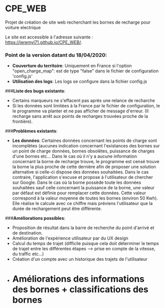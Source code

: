 # CPE_WEB
Projet de création de site web recherchant les bornes de recharge pour voiture electrique

Le site est accessible à l'adresse suivante : https://jeremyl71.github.io/CPE_WEB/.


### Point de la version datant du 18/04/2020:
- **Couverture du territoire**: Uniquement en France si l'option "open_charge_map": est
de type "false" dans le fichier de configuration 'config.js'
- **Utilisation des logs**: Les logs se configure dans la fichier config.js

###**Liste des bugs existants**: 
- Certains marqueurs ne s'effacent pas après une relance de recharche
- Si les données sont limitées à la France par le fichier de configuration, le
le programme va planter et ne pas afficher de message d'erreur. (Il  recharge sans arrêt
aux points de recharges trouvées proche de la frontière).

###**Problèmes existants**:
- **Les données**: Certaines données concernant les points de charge sont incomplètes (aucunes
indication concernant l'existances des bornes sur un point de charge données, bornes
obsolètes, puissance de charges d'une bornes etc... Dans le cas où il n'y a aucune information
concernant la borne de recharge trouve, le programme est censé trouve la borne la plus proche de
cette dernière afin de proposer une solution alternative si celle-ci dispose des données souhaitées.
Dans le cas contraire, l'application s'excuse et propose à l'utilisateur de chercher sur Google.
Dans le cas où la borne possède toute les données souhaitées sauf celle concernant la puissance de 
la borne, une valeur par défaut est définie pour remplacer cette données. Cette valeur correspond à 
la valeur moyenne de toutes les bornes (environ 50 Kwh). Elle réalise le calcule avec ce chiffre
mais préviens l'utilisateur que la durée de rechargement peut être différente.


###**Améliorations possibles**:
- Proposition de résultat dans la barre de recherche du point d'arrivé et de destination.
- Amélioration de l'expérience utilisateur par du UX design
- Calcul du temps de trajet (difficile puisque cela doit déterminer le temps de trajet 
entre les différentes étapes --> prise en compte de la vitesse, du traffic etc...)
- Création d'un compte avec un historique des trajets de l'utilisateur
- # Améliorations des informations des bornes + classifications des bornes

    

